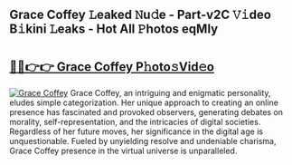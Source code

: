 ## Grace Coffey 𝙻eaked 𝙽u𝚍e - Part-v2C 𝚅𝚒deo B𝚒kini 𝙻eaks - Hot All 𝙿hotos eqMIy

# <h2><a href="http://ld3bx3u.urlbe.top/?page=Grace+Coffey">🔗🔗👉👉 Grace Coffey P𝚑oto𝚜Vid𝚎o</a></h2>

[![Grace Coffey](https://i.imgur.com/eBuTRDB.gif)](http://ld3bx3u.urlbe.top/?page=Grace+Coffey)
Grace Coffey, an intriguing and enigmatic personality, eludes simple categorization. Her unique approach to creating an online presence has fascinated and provoked observers, generating debates on morality, self-representation, and the intricacies of digital societies. Regardless of her future moves, her significance in the digital age is unquestionable. Fueled by unyielding resolve and undeniable charisma, Grace Coffey presence in the virtual universe is unparalleled.
